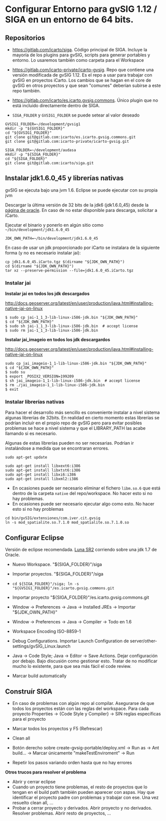 # Configurar Entorno para gvSIG 1.12 / SIGA en un entorno de 64 bits.

## Repositorios

-   https://gitlab.com/icarto/siga. Código principal de SIGA. Incluye la mayoría de los plugins para gvSIG, scripts para generar portables y entorno. Lo usaremos también como carpeta para el Workspace
-   https://gitlab.com/icarto-private/icarto-gvsig. Repo que contiene una versión modificada de gvSIG 1.12. Es el repo a usar para trabajar con gvSIG en proyectos iCarto. Los cambios que se hagan en el core de gvSIG en otros proyectos y que sean "comunes" deberían subirse a este repo también.
-   https://gitlab.com/icarto/es.icarto.gvsig.commons. Único plugin que no está incluido directamente dentro de SIGA.

-   `SIGA_FOLDER` y `GVSIG1_FOLDER` se puede setear al valor deseado

```
GVSIG1_FOLDER=~/development/gvsig1
mkdir -p "${GVSIG1_FOLDER}"
cd "${GVSIG1_FOLDER}"
git clone git@gitlab.com:icarto/es.icarto.gvsig.commons.git
git clone git@gitlab.com:icarto-private/icarto-gvsig.git

SIGA_FOLDER=~/development/audasa
mkdir -p "${SIGA_FOLDER}"
cd "${SIGA_FOLDER}"
git clone git@gitlab.com:icarto/siga.git
```

## Instalar jdk1.6.0_45 y librerías nativas

gvSIG se ejecuta bajo una jvm 1.6. Eclipse se puede ejecutar con su propia jvm

Descargar la última versión de 32 bits de la jdk6 (jdk1.6.0_45) desde la [página de oracle](http://www.oracle.com/technetwork/java/javase/downloads/java-archive-downloads-javase6-419409.html#jdk-6u45-oth-JPR). En caso de no estar disponible para descarga, solicitar a iCarto.

Ejecutar el binario y ponerlo en algún sitio como `~/bin/development/jdk1.6.0_45`

```
JDK_OWN_PATH=~/bin/development/jdk1.6.0_45
```

En caso de usar un jdk proporcionado por iCarto se instalara de la siguiente forma (y no es necesario instalar jai):

```
cp jdk1.6.0_45.iCarto.tgz $(dirname "${JDK_OWN_PATH}")
cd $(dirname "${JDK_OWN_PATH}")
tar xz --preserve-permission --file=jdk1.6.0_45.iCarto.tgz
```

### Instalar jai

**Instalar jai en todos los jdk descargados**

http://docs.geoserver.org/latest/en/user/production/java.html#installing-native-jai-on-linux

```
$ sudo cp jai-1_1_3-lib-linux-i586-jdk.bin "${JDK_OWN_PATH}"
$ cd "${JDK_OWN_PATH}"
$ sudo sh jai-1_1_3-lib-linux-i586-jdk.bin  # accept license
$ sudo rm jai-1_1_3-lib-linux-i586-jdk.bin
```

**Instalar jai_imageio en todos los jdk descargardos**

http://docs.geoserver.org/latest/en/user/production/java.html#installing-native-jai-on-linux

```
sudo cp jai_imageio-1_1-lib-linux-i586-jdk.bin "${JDK_OWN_PATH}"
$ cd "${JDK_OWN_PATH}"
$ sudo su
$ export _POSIX2_VERSION=199209
$ sh jai_imageio-1_1-lib-linux-i586-jdk.bin  # accept license
$ rm ./jai_imageio-1_1-lib-linux-i586-jdk.bin
$ exit
```

### Instalar librerías nativas

Para hacer el desarrollo más sencillo es conveniente instalar a nivel sistema algunas librerías de 32bits. En realidad en cierto momento estas librerías se podrían incluír en el propio repo de gvSIG pero para evitar posibles problemas se hace a nivel sistema y que el LIBRARY_PATH las acabe llamando si es necesario.

Algunas de estas librerías pueden no ser necesarias. Podrían ir instalándose a medida que se encontraran errores.

```
sudo apt-get update

sudo apt-get install libxext6:i386
sudo apt-get install libxtst6:i386
sudo apt-get install libxi6:i386
sudo apt-get install libxml2:i386
```

* En ocasiones puede ser necesario eliminar el fichero `libm.so.6` que está dentro de la carpeta `native` del repo/workspace. No hacer esto si no hay problemas.
* En ocasiones puede ser necesario ejecutar algo como esto. No hacer esto si no hay problemas

```
cd bin/gvSIG/extensiones/com.iver.cit.gvsig
ln -s mod_spatialite.so.7.1.0 mod_spatialite.so.7.1.0.so
```


## Configurar Eclipse

Versión de eclipse recomendada. [Luna SR2](https://www.eclipse.org/downloads/packages/release/luna/sr2) corriendo sobre una jdk 1.7 de Oracle.

* Nuevo Workspace. "${SIGA_FOLDER}"/siga
* Importar proyectos. "${SIGA_FOLDER}"/siga
* `cd ${SIGA_FOLDER}"/siga; ln -s "${GVSIG1_FOLDER}"/es.icarto.gvsig.commons.git`
* Importar proyecto "${SIGA_FOLDER}"/es.icarto.gvsig.commons.git

* Window -> Preferences -> Java -> Installed JREs -> Importar "${JDK_OWN_PATH}"
* Window -> Preferences -> Java -> Compiler -> Todo en 1.6
* Workspace Encoding ISO-8859-1
* Debug Configurations. Importar Launch Configuration de server/other-settings/gvSIG_Linux.launch
* Java -> Code Style; Java -> Editor -> Save Actions. Dejar configuración por debajo. Bajo discusión como gestionar esto. Tratar de no modificar mucho lo existente, para que sea más fácil el code review.
* Marcar build automatically

## Construír SIGA

* En caso de problemas con algún repo al compilar. Asegurarse de que todos los proyectos están con las reglas del workspace. Para cada proyecto Properties -> {Code Style y Compiler} -> SIN reglas específicas para el proyecto

* Marcar todos los proyectos y F5 (Refrescar)
* Clean all
* Botón derecho sobre create-gvsig-portable/deploy.xml -> Run as -> Ant build... -> Marcar únicamente "makeTestEnviroment" -> Run

* Repetir los pasos variando orden hasta que no hay errores

**Otros trucos para resolver el problema**

* Abrir y cerrar eclipse
* Cuando un proyecto tiene problemas, el resto de proyectos que lo tengan en el build path también pueden aparecer con aspas. Hay que identificar el proyecto padre con problemas y trabajar con ese. Una vez resuelto clean all, ...
* Probar a cerrar proyecto y derivados. Abrir proyecto y no derivados. Resolver problemas. Abrir resto de proyectos, ...
